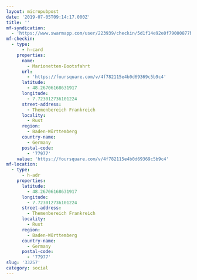 ```yaml
---
layout: micropubpost
date: '2019-07-05T09:14:17.000Z'
title: ''
mf-syndication:
  - 'https://www.swarmapp.com/user/223939/checkin/5d1f14e92e0f79000877b2b6'
mf-checkin:
  - type:
      - h-card
    properties:
      name:
        - Marionetten-Bootsfahrt
      url:
        - 'https://foursquare.com/v/4f782115e4b0d69369c5b9c4'
      latitude:
        - 48.26706168631917
      longitude:
        - 7.723012736101224
      street-address:
        - Themenbereich Frankreich
      locality:
        - Rust
      region:
        - Baden-Württemberg
      country-name:
        - Germany
      postal-code:
        - '77977'
    value: 'https://foursquare.com/v/4f782115e4b0d69369c5b9c4'
mf-location:
  - type:
      - h-adr
    properties:
      latitude:
        - 48.26706168631917
      longitude:
        - 7.723012736101224
      street-address:
        - Themenbereich Frankreich
      locality:
        - Rust
      region:
        - Baden-Württemberg
      country-name:
        - Germany
      postal-code:
        - '77977'
slug: '33257'
category: social
---
```

